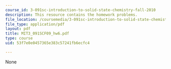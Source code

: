 ```yaml
---
course_id: 3-091sc-introduction-to-solid-state-chemistry-fall-2010
description: This resource contains the homework problems.
file_location: /coursemedia/3-091sc-introduction-to-solid-state-chemistry-fall-2010/53f7e0e0457365e383c57241fb6ecfc4_MIT3_091SCF09_hw6.pdf
file_type: application/pdf
layout: pdf
title: MIT3_091SCF09_hw6.pdf
type: course
uid: 53f7e0e0457365e383c57241fb6ecfc4

---
```

None